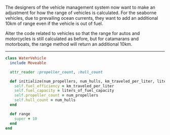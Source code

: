 The designers of the vehicle management system now want to make an adjustment for how the range of vehicles is calculated. For the seaborne vehicles, due to prevailing ocean currents, they want to add an additional 10km of range even if the vehicle is out of fuel.

Alter the code related to vehicles so that the range for autos and motorcycles is still calculated as before, but for catamarans and motorboats, the range method will return an additional 10km.

---

```ruby
class WaterVehicle
  include Moveable

  attr_reader :propeller_count, :hull_count

  def initialize(num_propellers, num_hulls, km_traveled_per_liter, liters_of_fuel_capacity)
    self.fuel_efficiency = km_traveled_per_liter
    self.fuel_capacity = liters_of_fuel_capacity
    self.propeller_count = num_propellers
    self.hull_count = num_hulls
  end

  def range
    super + 10
  end
end
```
